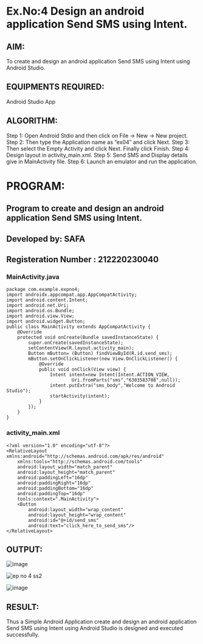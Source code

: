 # Ex.No:4 Design an android application Send SMS using Intent.

## AIM:

To create and design an android application Send SMS using Intent using Android Studio.

## EQUIPMENTS REQUIRED:

Android Studio App

## ALGORITHM:

Step 1: Open Android Stdio and then click on File -> New -> New project.
Step 2: Then type the Application name as “ex04″ and click Next. 
Step 3: Then select the Empty Activity and click Next. Finally click Finish.
Step 4: Design layout in activity_main.xml.
Step 5: Send SMS and Display details give in MainActivity file.
Step 6: Launch an emulator and run the application.

# PROGRAM:
## Program to create and design an android application Send SMS using Intent.
## Developed by: SAFA
## Registeration Number : 212220230040

### MainActivity.java
```
package com.example.expno4;
import androidx.appcompat.app.AppCompatActivity;
import android.content.Intent;
import android.net.Uri;
import android.os.Bundle;
import android.view.View;
import android.widget.Button;
public class MainActivity extends AppCompatActivity {
    @Override
    protected void onCreate(Bundle savedInstanceState) {
        super.onCreate(savedInstanceState);
        setContentView(R.layout.activity_main);
        Button mButton= (Button) findViewById(R.id.send_sms);
        mButton.setOnClickListener(new View.OnClickListener() {
            @Override
            public void onClick(View view) {
                Intent intent=new Intent(Intent.ACTION_VIEW,
                        Uri.fromParts("sms","6303583708",null));
                intent.putExtra("sms_body","Welcome to Android Studio");
                startActivity(intent);
            }
        });
    }
}
```
### activity_main.xml
```
<?xml version="1.0" encoding="utf-8"?>
<RelativeLayout xmlns:android="http://schemas.android.com/apk/res/android"
    xmlns:tools="http://schemas.android.com/tools"
    android:layout_width="match_parent"
    android:layout_height="match_parent"
    android:paddingLeft="16dp"
    android:paddingRight="16dp"
    android:paddingBottom="16dp"
    android:paddingTop="16dp"
    tools:context=".MainActivity">
    <Button
        android:layout_width="wrap_content"
        android:layout_height="wrap_content"
        android:id="@+id/send_sms"
        android:text="click_here_to_send_sms"/>
</RelativeLayout>
```

## OUTPUT:
![image](https://user-images.githubusercontent.com/75235293/167292419-aa6096fc-ba36-4ae4-a484-b9ac40bff478.png)

![ep no 4 ss2](https://user-images.githubusercontent.com/75235293/167292367-be2ab3d5-2682-4163-b96c-94300218c923.jpg)

![image](https://user-images.githubusercontent.com/75235293/167292352-391d7e7b-4121-479d-8f8f-345eb1ff342f.png)



## RESULT:

Thus a Simple Android Application create and design an android application Send SMS using Intent using Android Studio is designed and executed successfully.

